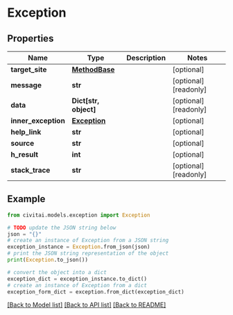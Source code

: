 # Exception


## Properties

Name | Type | Description | Notes
------------ | ------------- | ------------- | -------------
**target_site** | [**MethodBase**](MethodBase.md) |  | [optional] 
**message** | **str** |  | [optional] [readonly] 
**data** | **Dict[str, object]** |  | [optional] [readonly] 
**inner_exception** | [**Exception**](Exception.md) |  | [optional] 
**help_link** | **str** |  | [optional] 
**source** | **str** |  | [optional] 
**h_result** | **int** |  | [optional] 
**stack_trace** | **str** |  | [optional] [readonly] 

## Example

```python
from civitai.models.exception import Exception

# TODO update the JSON string below
json = "{}"
# create an instance of Exception from a JSON string
exception_instance = Exception.from_json(json)
# print the JSON string representation of the object
print(Exception.to_json())

# convert the object into a dict
exception_dict = exception_instance.to_dict()
# create an instance of Exception from a dict
exception_form_dict = exception.from_dict(exception_dict)
```
[[Back to Model list]](../README.md#documentation-for-models) [[Back to API list]](../README.md#documentation-for-api-endpoints) [[Back to README]](../README.md)


